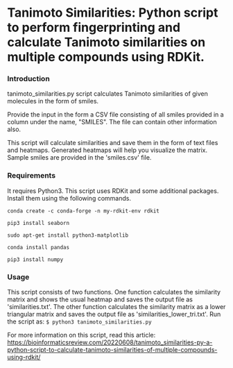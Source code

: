 # Tanimoto Similarities: Python script to perform fingerprinting and calculate Tanimoto similarities on multiple compounds using RDKit.

### Introduction
tanimoto_similarities.py script calculates Tanimoto similarities of given molecules in the form of smiles.

Provide the input in the form a CSV file consisting of all smiles provided in a column under the name, "SMILES". The file can contain other information also.

This script will calculate similarities and save them in the form of text files and heatmaps. Generated heatmaps will help you visualize the matrix. Sample smiles are provided in the 'smiles.csv' file.

### Requirements
It requires Python3. This script uses RDKit and some additional packages. Install them using the following commands.

```conda create -c conda-forge -n my-rdkit-env rdkit```

```pip3 install seaborn```

```sudo apt-get install python3-matplotlib```

```conda install pandas```

```pip3 install numpy```

### Usage
This script consists of two functions. One function calculates the similarity matrix and shows the usual heatmap and saves the output file as 'similarities.txt'. The other function calculates the similarity matrix as a lower triangular matrix and saves the output file as 'similarities_lower_tri.txt'.
Run the script as:
```$ python3 tanimoto_similarities.py```


For more information on this script, read this article:
https://bioinformaticsreview.com/20220608/tanimoto_similarities-py-a-python-script-to-calculate-tanimoto-similarities-of-multiple-compounds-using-rdkit/